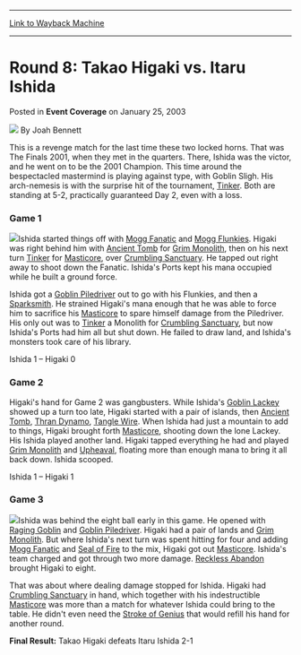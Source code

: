 
---
[Link to Wayback Machine](https://web.archive.org/web/20171217085206/https://magic.wizards.com/en/articles/archive/event-coverage/round-8-takao-higaki-vs-itaru-ishida-2003-01-25)

[_metadata_:author]:- "Joah Bennett"
[_metadata_:description]:- "This is a revenge match for the last time these two locked horns. That was The Finals 2001, when they met in the quarters. There, Ishida was the victor, and he went on to be the 2001 Champion. This time around the bespectacled mastermind is playing against type, with Goblin Sligh. His arch-nemesis is with the surprise hit of the tournament, Tinker. Both are standing at 5-2, practically guaranteed Day 2, even with a loss."
[_metadata_:generator]:- "Drupal 7 (http://drupal.org)"
[_metadata_:node]:- "776201"
[_metadata_:publish_date]:- "2003-01-25"
[_metadata_:source]:- "div-main-content"
[_metadata_:title]:- "Round 8: Takao Higaki vs. Itaru Ishida"
[_metadata_:wayback_capture_timestamp]:- "2017-12-17 08:52:06"
[_metadata_:wayback_raw_url]:- "https://web.archive.org/web/20171217085206id_/https://magic.wizards.com/en/articles/archive/event-coverage/round-8-takao-higaki-vs-itaru-ishida-2003-01-25"
[_metadata_:wayback_url]:- "https://magic.wizards.com/en/articles/archive/event-coverage/round-8-takao-higaki-vs-itaru-ishida-2003-01-25"
---


Round 8: Takao Higaki vs. Itaru Ishida
======================================



 Posted in **Event Coverage**
 on January 25, 2003 






![](https://media.magic.wizards.com/styles/auth_small/public/generic-avatar-150_622.png)
By Joah Bennett











This is a revenge match for the last time these two locked horns. That was The Finals 2001, when they met in the quarters. There, Ishida was the victor, and he went on to be the 2001 Champion. This time around the bespectacled mastermind is playing against type, with Goblin Sligh. His arch-nemesis is with the surprise hit of the tournament, [Tinker](http://gatherer.wizards.com/Pages/Card/Details.aspx?name=Tinker). Both are standing at 5-2, practically guaranteed Day 2, even with a loss.

### Game 1

![](https://media.magic.wizards.com/image_legacy_migration/sideboard/images/gphir03/a971.jpg)Ishida started things off with [Mogg Fanatic](http://gatherer.wizards.com/Pages/Card/Details.aspx?name=Mogg+Fanatic) and [Mogg Flunkies](http://gatherer.wizards.com/Pages/Card/Details.aspx?name=Mogg+Flunkies). Higaki was right behind him with [Ancient Tomb](http://gatherer.wizards.com/Pages/Card/Details.aspx?name=Ancient+Tomb) for [Grim Monolith](http://gatherer.wizards.com/Pages/Card/Details.aspx?name=Grim+Monolith), then on his next turn [Tinker](http://gatherer.wizards.com/Pages/Card/Details.aspx?name=Tinker) for [Masticore](http://gatherer.wizards.com/Pages/Card/Details.aspx?name=Masticore), over [Crumbling Sanctuary](http://gatherer.wizards.com/Pages/Card/Details.aspx?name=Crumbling+Sanctuary). He tapped out right away to shoot down the Fanatic. Ishida's Ports kept his mana occupied while he built a ground force.

Ishida got a [Goblin Piledriver](http://gatherer.wizards.com/Pages/Card/Details.aspx?name=Goblin+Piledriver) out to go with his Flunkies, and then a [Sparksmith](http://gatherer.wizards.com/Pages/Card/Details.aspx?name=Sparksmith). He strained Higaki's mana enough that he was able to force him to sacrifice his [Masticore](http://gatherer.wizards.com/Pages/Card/Details.aspx?name=Masticore) to spare himself damage from the Piledriver. His only out was to [Tinker](http://gatherer.wizards.com/Pages/Card/Details.aspx?name=Tinker) a Monolith for [Crumbling Sanctuary](http://gatherer.wizards.com/Pages/Card/Details.aspx?name=Crumbling+Sanctuary), but now Ishida's Ports had him all but shut down. He failed to draw land, and Ishida's monsters took care of his library.

Ishida 1 – Higaki 0

### Game 2

Higaki's hand for Game 2 was gangbusters. While Ishida's [Goblin Lackey](http://gatherer.wizards.com/Pages/Card/Details.aspx?name=Goblin+Lackey) showed up a turn too late, Higaki started with a pair of islands, then [Ancient Tomb](http://gatherer.wizards.com/Pages/Card/Details.aspx?name=Ancient+Tomb), [Thran Dynamo](http://gatherer.wizards.com/Pages/Card/Details.aspx?name=Thran+Dynamo), [Tangle Wire](http://gatherer.wizards.com/Pages/Card/Details.aspx?name=Tangle+Wire). When Ishida had just a mountain to add to things, Higaki brought forth [Masticore](http://gatherer.wizards.com/Pages/Card/Details.aspx?name=Masticore), shooting down the lone Lackey. His Ishida played another land. Higaki tapped everything he had and played [Grim Monolith](http://gatherer.wizards.com/Pages/Card/Details.aspx?name=Grim+Monolith) and [Upheaval](http://gatherer.wizards.com/Pages/Card/Details.aspx?name=Upheaval), floating more than enough mana to bring it all back down. Ishida scooped.

Ishida 1 – Higaki 1

### Game 3

![](https://media.magic.wizards.com/image_legacy_migration/sideboard/images/gphir03/a972.jpg)Ishida was behind the eight ball early in this game. He opened with [Raging Goblin](http://gatherer.wizards.com/Pages/Card/Details.aspx?name=Raging+Goblin) and [Goblin Piledriver](http://gatherer.wizards.com/Pages/Card/Details.aspx?name=Goblin+Piledriver). Higaki had a pair of lands and [Grim Monolith](http://gatherer.wizards.com/Pages/Card/Details.aspx?name=Grim+Monolith). But where Ishida's next turn was spent hitting for four and adding [Mogg Fanatic](http://gatherer.wizards.com/Pages/Card/Details.aspx?name=Mogg+Fanatic) and [Seal of Fire](http://gatherer.wizards.com/Pages/Card/Details.aspx?name=Seal+of+Fire) to the mix, Higaki got out [Masticore](http://gatherer.wizards.com/Pages/Card/Details.aspx?name=Masticore). Ishida's team charged and got through two more damage. [Reckless Abandon](http://gatherer.wizards.com/Pages/Card/Details.aspx?name=Reckless+Abandon) brought Higaki to eight.

That was about where dealing damage stopped for Ishida. Higaki had [Crumbling Sanctuary](http://gatherer.wizards.com/Pages/Card/Details.aspx?name=Crumbling+Sanctuary) in hand, which together with his indestructible [Masticore](http://gatherer.wizards.com/Pages/Card/Details.aspx?name=Masticore) was more than a match for whatever Ishida could bring to the table. He didn't even need the [Stroke of Genius](http://gatherer.wizards.com/Pages/Card/Details.aspx?name=Stroke+of+Genius) that would refill his hand for another round.

**Final Result:** Takao Higaki defeats Itaru Ishida 2-1







